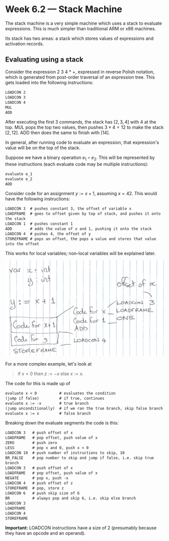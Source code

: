 # Week 6.2 &mdash; Stack Machine

The stack machine is a very simple machine which uses a stack to evaluate expressions. This is much simpler than traditional ARM or x86 machines. 

Its stack has two areas: a stack which stores values of expressions and activation records.

## Evaluating using a stack

Consider the expression $2\ 3\ 4\ *\ +$, expressed in reverse Polish notation, which is generated from post-order traversal of an expression tree. This gets loaded into the following instructions:

```assembly
LOADCON 2
LOADCON 3
LOADCON 4
MUL
ADD
```

After executing the first 3 commands, the stack has $[2,3,4]$ with $4$ at the top. MUL pops the top two values, then pushes $3 \times 4=12$ to make the stack $[2,12]$. ADD then does the same to finish with $[14]$.

In general, after running code to evaluate an expression, that expression's value will be on the top of the stack.

Suppose we have a binary operation $e_1 \circ e_2$. This will be represented by these instructions (each evaluate code may be multiple instructions):

```assembly
evaluate e_1
evaluate e_2
ADD
```

Consider code for an assignment $y:= x + 1$, assuming $x = 42$. This would have the following instructions:

```assembly
LOADCON 3  # pushes constant 3, the offset of variable x
LOADFRAME  # goes to offset given by top of stack, and pushes it onto the stack
LOADCON 1  # pushes constant 1
ADD        # adds the value of x and 1, pushing it onto the stack
LOADCON 4  # pushes 4, the offset of y
STOREFRAME # pops an offset, the pops a value and stores that value into the offset
```

This works for local variables; non-local variables will be explained later.

<img src="assets/image-20200418142656573.png" alt="image-20200418142656573" style="zoom:100%;" />

For a more complex example, let's look at 

> if $x < 0$ then $z := -x$ else $x := x$.

The code for this is made up of

```assembly
evaluate x < 0     		# evaluates the condition
(jump if false)     	# if true, continues
evaluate x := -x		# true branch
(jump unconditionally)  # if we ran the true branch, skip false branch
evaluate x := x         # false branch
```

Breaking down the evaluate segments the code is this:

```assembly
LOADCON 3	# push offset of x
LOADFRAME	# pop offset, push value of x
ZERO		# push zero
LESS		# pop x and 0, push x < 0
LOADCON 10	# push number of instructions to skip, 10
BR_FALSE	# pop number to skip and jump if false, i.e. skip true branch
LOADCON 3	# push offset of x
LOADFRAME	# pop offset, push value of x
NEGATE		# pop x, push -x
LOADCON 4	# push offset of z
STOREFRAME	# pop, store z
LOADCON 6	# push skip size of 6
BR			# always pop and skip 6, i.e. skip else branch
LOADCON 3	
LOADFRAME	
LOADCON 4	
STOREFRAME	
```

**Important:** LOADCON instructions have a size of 2 (presumably because they have an opcode and an operand).